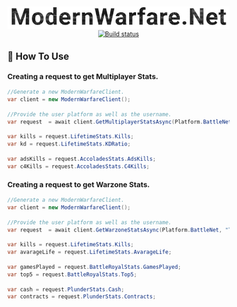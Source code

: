 <p align="center">
  <img src="docs/images/logo.png" />
  <a href="https://github.com/AlexGipp/ModernWarfare.Net/actions?query=workflow%3A%22Build+%26+Test%22">
    <img src="https://github.com/AlexGipp/ModernWarfare.Net/workflows/Build%20&%20Test/badge.svg" alt="Build status">
  </a>
</p>


## 🤔 How To Use

### Creating a request to get **Multiplayer** Stats.

```cs
//Generate a new ModernWarfareClient.
var client = new ModernWarfareClient();

//Provide the user platform as well as the username.
var request  = await client.GetMultiplayerStatsAsync(Platform.BattleNet, "Timmmy#21485");

var kills = request.LifetimeStats.Kills;
var kd = request.LifetimeStats.KDRatio;

var adsKills = request.AccoladesStats.AdsKills;
var c4Kills = request.AccoladesStats.C4Kills;

```

### Creating a request to get **Warzone** Stats.

```cs
//Generate a new ModernWarfareClient.
var client = new ModernWarfareClient();

//Provide the user platform as well as the username.
var request  = await client.GetWarzoneStatsAsync(Platform.BattleNet, "Timmmy#21485");

var kills = request.LifetimeStats.Kills;
var avarageLife = request.LifetimeStats.AvarageLife;

var gamesPlayed = request.BattleRoyalStats.GamesPlayed;
var top5 = request.BattleRoyalStats.Top5;

var cash = request.PlunderStats.Cash;
var contracts = request.PlunderStats.Contracts;

```